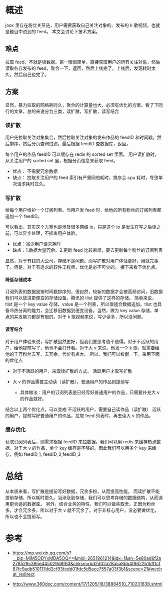 # 概述

joox 里存在粉丝关系链，用户需要获取自己关注对象的、发布的 k 歌视频，也就是题目中说到的 feed。 本文会讨论下技术方案。

## 难点

拉取 feed，不就是读数据。第一眼很简单，直接获取用户的所有关注对象，然后读取各自发布的 feed，聚合一下，返回，然后上线完了。上线后，发现耗时太久，然后自己也完了。

## 方案

显然，暴力拉取的网络耗时久，聚合的计算量也大，必须有优化的方案。看了下同行的文章，总的来说分为三类，读扩散，写扩散，读写结合

### 读扩散

用户先拉取关注对象集合，然后拉取关注对象的发布作品的 feedID 和时间戳。然后排序，然后分页查询过滤。最后根据 feedID 查数据库，返回。

每个用户的作品 feedID 可以缓存在 redis 的 sorted set 里面。 用户读扩散时，从关注用户的 sorted set 里，根据分页信息来获取 feed。

- 优点： 不需要冗余数据
- 缺点： 拉取关注用户的 feed 索引有严重网络耗时，排序会 cpu 耗时，导致单次请求耗时过久。

### 写扩散

给每个用户维护一个订阅列表。当用户发 feed 时，给他的所有粉丝的订阅列表都追加一个 feedID。

可以看出，其实这个方案也是涉及很多网络 io，只是这个 io 是发生在写之后读之前，可以异步处理，不损害用户体验。

- 优点：减少用户请求耗时
- 缺点：1.数据大量冗余。2.更新 feed 比较麻烦，要去更新每个粉丝的订阅列表

显然，对于有钱的大公司，存储不是问题。而写扩散对用户体验更好，用就完事了。但是，对于有追求的软件工程师，优化是必不可少的。 接下来看下优化点。

#### 降低存储成本

订阅列表的数据是按时间戳排序的，很自然，较新的数据才会被高频访问，旧数据我们可以放进更便宜的存储设备。腾讯的 tlist 提供了这样的存储。 简单来说，tlist 是一个 key value 存储，value 是一个列表，所以很适合数据追加。tlist 也具备冷热分离的能力，会迁移旧数据到便宜设备。当然，做为 key value 存储，单点的并发能力都是有限的。对于 k 歌视频来说，写少读多，所以没问题。

#### 读写结合

对于用户体验来说，写扩散固然更好，但我们要思考值不值得。对于不活跃的用户，给他提前写了，他也不会打开看。对于大 v 来说，他发一个 k 歌，就需要给他的千万粉丝去写，去冗余，代价有点大。 所以，我们可以权衡一下，采用下面的优化点

- 对于不活跃的用户，采取读扩散的方式。 活跃用户才取写扩散

- 大 v 的作品需要主动读（读扩散），普通用户的作品则提前写
  - 具体做法：用户的订阅列表是已经写好普通用户的作品，只需要补充大 v 的作品就好。

结合以上两个优化点，可以变成
不活跃的用户，需要自己读作品（读扩散）
活跃的用户，提前写好普通用户的作品，拉取 feed 列表时，再去读大 v 的作品。

### 缓存优化

获取订阅列表后，则需求根据 feedID 来拉数据。我们可以用 redis 来缓存热点数据。对于大 v 的作品，单个 key 缓存是不够的。因此我们可以用多个 key 来缓存，例如 feedID_1, feedID_2,feedID_3

# 总结

从本质来看，写扩散是提前写好数据，冗余多粉，从而提高性能。 而读扩散不能提前存储，所以耗时更久。当涉及到存储，我们可以思考存储的数据结构，从而选用更合适的数据库。 另外，结合业务的特性，我们可以做些取舍。正因为粉丝多，才会冗余多，所以对于大 v 就不冗余了。对于非核心用户，没必要做优化，所以也不会提前写。

# 参考

- https://mp.weixin.qq.com/s?__biz=MjM5ODYxMDA5OQ==&mid=2651961214&idx=1&sn=5e80ad6f2a278529c395e445029d8f63&chksm=bd2d02a28a5a8bb4f8622b1bff1cf87fc9adb510117dd2cf93fedd01fdc5d5ace7557a03f3b1&scene=21#wechat_redirect

- http://www.360doc.com/content/17/1205/18/38884510_710231638.shtml
